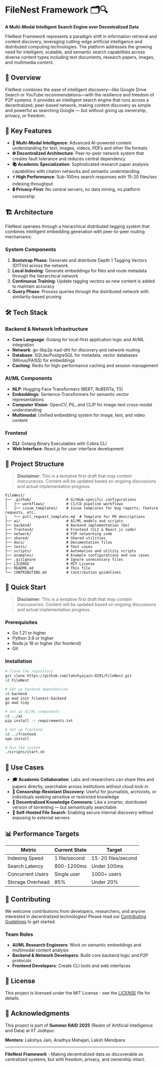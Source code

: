 # FileNest Framework 🗂️🔍

**A Multi-Modal Intelligent Search Engine over Decentralized Data**

FileNest Framework represents a paradigm shift in information retrieval and content discovery, leveraging cutting-edge artificial intelligence and distributed computing technologies. The platform addresses the growing need for intelligent, scalable, and semantic search capabilities across diverse content types including text documents, research papers, images, and multimedia content.

## 🌟 Overview

FileNest combines the ease of intelligent discovery—like Google Drive Search or YouTube recommendations—with the resilience and freedom of P2P systems. It provides an intelligent search engine that runs across a decentralized, peer-based network, making content discovery as simple and powerful as searching Google — but without giving up ownership, privacy, or freedom.

## 🎯 Key Features

- **🧠 Multi-Modal Intelligence**: Advanced AI-powered content understanding for text, images, videos, PDFs and other file formats
- **🌐 Decentralized Architecture**: Peer-to-peer network system that creates fault tolerance and reduces central dependency  
- **📚 Academic Specialization**: Sophisticated research paper analysis capabilities with citation networks and semantic understanding
- **⚡ High Performance**: Sub-100ms search responses with 15-20 files/sec indexing throughput
- **🔒 Privacy-First**: No central servers, no data mining, no platform censorship

## 🏗️ Architecture

FileNest operates through a hierarchical distributed tagging system that combines intelligent embedding generation with peer-to-peer routing mechanisms:

### System Components

1. **Bootstrap Phase**: Generate and distribute Depth 1 Tagging Vectors (D1TVs) across the network
2. **Local Indexing**: Generate embeddings for files and route metadata through the hierarchical network
3. **Continuous Training**: Update tagging vectors as new content is added to maintain accuracy
4. **Query Phase**: Process queries through the distributed network with similarity-based pruning

## 🛠️ Tech Stack

### Backend & Network Infrastructure
- **Core Language**: Golang for local-first application logic and AI/ML integration
- **Network**: go-libp2p-kad-dht for discovery and network routing
- **Database**: SQLite/PostgreSQL for metadata, vector databases (Milvus/FAISS) for embeddings
- **Caching**: Redis for high-performance caching and session management

### AI/ML Components
- **NLP**: Hugging Face Transformers (BERT, RoBERTa, T5)
- **Embeddings**: Sentence-Transformers for semantic vector representations
- **Computer Vision**: OpenCV, PIL, and CLIP for image-text cross-modal understanding
- **Multimodal**: Unified embedding system for image, text, and video content

### Frontend
- **CLI**: Golang Binary Executables with Cobra CLI
- **Web Interface**: React.js for user interface development


## 📁 Project Structure

> **Disclaimer**: This is a tentative first draft that <i> may contain inaccuracies</i>. Content will be updated based on ongoing discussions and actual implementation progress.

```
FileNest/
├── .github/                # GitHub-specific configurations
│   ├── workflows/          # CI/CD pipeline workflows
│   ├── issue_templates/    # Issue templates for bug reports, feature requests, etc.
│   └── pull_request_template.md  # Template for PR descriptions
├── ai/                     # AI/ML models and scripts
├── backend/                # Backend implementation (Go)
├── frontend/               # Frontend (CLI & React.js code)
├── network/                # P2P networking code
├── shared/                 # Shared utilities
├── docs/                   # Documentation files
├── tests/                  # Test cases
├── scripts/                # Automation and utility scripts
├── examples/               # Example configurations and use cases
├── .gitignore              # Ignore unnecessary files
├── LICENSE                 # MIT License
├── README.md               # This file
└── CONTRIBUTING.md         # Contribution guidelines
```

## 🚀 Quick Start

> **Disclaimer**: This is a tentative first draft that <i> may contain inaccuracies</i>. Content will be updated based on ongoing discussions and actual implementation progress.

### Prerequisites

- Go 1.21 or higher
- Python 3.9 or higher
- Node.js 18 or higher (for frontend)
- Git

### Installation

```bash
# Clone the repository
git clone https://github.com/lakshyajain-0291/FileNest.git
cd FileNest

# Set up backend dependencies
cd backend
go mod init filenest-backend
go mod tidy

# Set up AI/ML components
cd ../ai
pip install -r requirements.txt

# Set up frontend
cd ../frontend
npm install

# Run the system
./scripts/start.sh
```

## 🎯 Use Cases

- **🎓 Academic Collaboration**: Labs and researchers can share files and papers directly, searchable across institutions without cloud lock-in
- **📰 Censorship-Resistant Discovery**: Useful for journalists, archivists, or individuals seeking sensitive or restricted knowledge
- **🔗 Decentralized Knowledge Commons**: Like a smarter, distributed version of torrenting — but semantically searchable
- **🏢 Self-Hosted File Search**: Enabling secure internal discovery without exposing to external servers

## 📊 Performance Targets

| Metric | Current State | Target |
|--------|--------------|--------|
| Indexing Speed | 1 file/second | 15-20 files/second |
| Search Latency | 800-1200ms | Under 100ms |
| Concurrent Users | Single user | 1000+ users |
| Storage Overhead | 85% | Under 20% |

## 🤝 Contributing

We welcome contributions from developers, researchers, and anyone interested in decentralized technologies! Please read our [Contributing Guidelines](CONTRIBUTING.md) to get started.

### Team Roles
- **AI/ML Research Engineers**: Work on semantic embeddings and multimodal content analysis
- **Backend & Network Developers**: Build core backend logic and P2P protocols
- **Frontend Developers**: Create CLI tools and web interfaces


## 📄 License

This project is licensed under the MIT License - see the [LICENSE](LICENSE) file for details.

## 🙏 Acknowledgments

This project is part of **Summer RAID 2025** (Realm of Artificial Intelligence and Data) at IIT Jodhpur.

**Mentors**: Lakshya Jain, Aradhya Mahajan, Laksh Mendpara

---

**FileNest Framework** - Making decentralized data as discoverable as centralized systems, but with freedom, privacy, and ownership intact.
